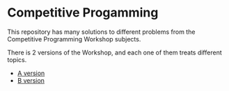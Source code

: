 # Competitive Progamming

This repository has many solutions to different problems from the Competitive Programming Workshop subjects.

There is 2 versions of the Workshop, and each one of them treats different topics.

- <a href=A> A version </a>
- <a href=B> B version </a>